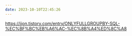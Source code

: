 ```yaml
---
date: 2023-10-10T22:45:26
---
```

https://jjon.tistory.com/entry/ONLYFULLGROUPBY-SQL-%EC%BF%BC%EB%A6%AC-%EC%8B%A4%ED%8C%A8